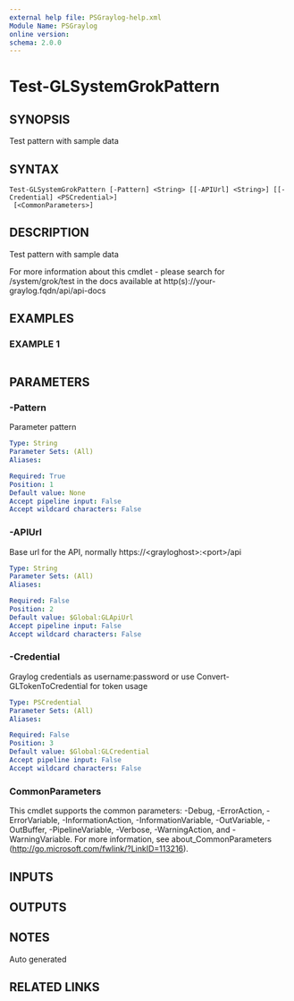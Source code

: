 ```yaml
---
external help file: PSGraylog-help.xml
Module Name: PSGraylog
online version:
schema: 2.0.0
---
```


# Test-GLSystemGrokPattern

## SYNOPSIS
Test pattern with sample data

## SYNTAX

```
Test-GLSystemGrokPattern [-Pattern] <String> [[-APIUrl] <String>] [[-Credential] <PSCredential>]
 [<CommonParameters>]
```

## DESCRIPTION
Test pattern with sample data


For more information about this cmdlet - please search for /system/grok/test in the docs available at http(s)://your-graylog.fqdn/api/api-docs

## EXAMPLES

### EXAMPLE 1
```

```

## PARAMETERS

### -Pattern
Parameter pattern

```yaml
Type: String
Parameter Sets: (All)
Aliases:

Required: True
Position: 1
Default value: None
Accept pipeline input: False
Accept wildcard characters: False
```

### -APIUrl
Base url for the API, normally https://\<grayloghost\>:\<port\>/api

```yaml
Type: String
Parameter Sets: (All)
Aliases:

Required: False
Position: 2
Default value: $Global:GLApiUrl
Accept pipeline input: False
Accept wildcard characters: False
```

### -Credential
Graylog credentials as username:password or use Convert-GLTokenToCredential for token usage

```yaml
Type: PSCredential
Parameter Sets: (All)
Aliases:

Required: False
Position: 3
Default value: $Global:GLCredential
Accept pipeline input: False
Accept wildcard characters: False
```

### CommonParameters
This cmdlet supports the common parameters: -Debug, -ErrorAction, -ErrorVariable, -InformationAction, -InformationVariable, -OutVariable, -OutBuffer, -PipelineVariable, -Verbose, -WarningAction, and -WarningVariable. For more information, see about_CommonParameters (http://go.microsoft.com/fwlink/?LinkID=113216).

## INPUTS

## OUTPUTS

## NOTES
Auto generated

## RELATED LINKS

